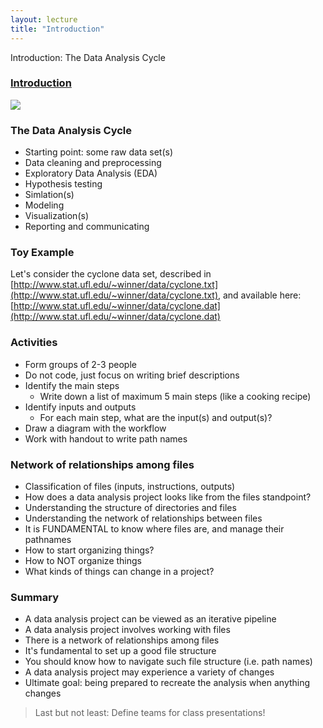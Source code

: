 ```yaml
---
layout: lecture
title: "Introduction"
---
```


<p class="message">
  Introduction: The Data Analysis Cycle
</p>


<h3>
	<span class="fa fa-picture-o fa-lg main-list-item-icon"></span> 
	<a href="" target="_blank">Introduction</a>
</h3>


<a href="http://www.phdcomics.com/comics/archive/phd053104s.gif" target="_blank"><img src="http://www.phdcomics.com/comics/archive/phd053104s.gif"></a>


### The Data Analysis Cycle

- Starting point: some raw data set(s)
- Data cleaning and preprocessing
- Exploratory Data Analysis (EDA)
- Hypothesis testing
- Simlation(s)
- Modeling
- Visualization(s)
- Reporting and communicating


### Toy Example

Let's consider the cyclone data set, described in 
[http://www.stat.ufl.edu/~winner/data/cyclone.txt](http://www.stat.ufl.edu/~winner/data/cyclone.txt), and available here:
[http://www.stat.ufl.edu/~winner/data/cyclone.dat](http://www.stat.ufl.edu/~winner/data/cyclone.dat)


### Activities

- Form groups of 2-3 people
- Do not code, just focus on writing brief descriptions
- Identify the main steps
	+ Write down a list of maximum 5 main steps (like a cooking recipe)
- Identify inputs and outputs
	+ For each main step, what are the input(s) and output(s)?
- Draw a diagram with the workflow
- Work with handout to write path names


### Network of relationships among files

- Classification of files (inputs, instructions, outputs)
- How does a data analysis project looks like from the files standpoint?
- Understanding the structure of directories and files
- Understanding the network of relationships between files
- It is FUNDAMENTAL to know where files are, and manage their pathnames
- How to start organizing things?
- How to NOT organize things
- What kinds of things can change in a project?


### Summary

- A data analysis project can be viewed as an iterative pipeline
- A data analysis project involves working with files
- There is a network of relationships among files
- It's fundamental to set up a good file structure
- You should know how to navigate such file structure (i.e. path names)
- A data analysis project may experience a variety of changes
- Ultimate goal: being prepared to recreate the analysis when anything changes


> Last but not least: Define teams for class presentations!
